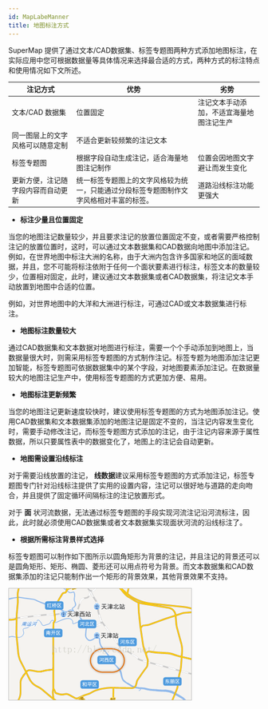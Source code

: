 ```yaml
---
id: MapLabeManner
title: 地图标注方式
---
```

SuperMap 提供了通过文本/CAD数据集、标签专题图两种方式添加地图标注，在实际应用中您可根据数据量等具体情况来选择最合适的方式，两种方式的标注特点和使用情况如下文所述。

注记方式 | 优势 | 劣势  
---|---|---  
文本/CAD 数据集 | 位置固定 | 注记文本手动添加，不适宜海量地图注记生产  
同一图层上的文字风格可以随意定制 | 不适合更新较频繁的注记文本  
标签专题图 | 根据字段自动生成注记，适合海量地图注记制作 | 位置会因地图文字避让而发生变化  
更新方便，注记随字段内容而自动更新 | 统一标签专题图上的文字风格较为统一，只能通过分段标签专题图制作文字风格相对丰富的标签。|道路沿线标注功能更强大  
* **标注少量且位置固定**

当您的地图注记数量较少，并且要求注记的放置位置固定不变，或者需要严格控制注记的放置位置时，这时，可以通过文本数据集和CAD数据向地图中添加注记。例如，在世界地图中标注大洲的名称，由于大洲内包含许多国家和地区的面域数据，并且，您不可能将标注依附于任何一个面状要素进行标注，标签文本的数量较少，位置相对固定，此时，建议通过文本数据集或者CAD数据集，将注记文本手动放置到地图中合适的位置。

例如，对世界地图中的大洋和大洲进行标注，可通过CAD或文本数据集进行标注。

* **地图标注数量较大**

通过CAD数据集和文本数据对地图进行标注，需要一个个手动添加到地图上，当数据量很大时，则需采用标签专题图的方式制作注记。标签专题为地图添加注记更加智能，标签专题图可依据数据集中的某个字段，对地图要素添加注记。在数据量较大的地图注记生产中，使用标签专题图的方式更加方便、易用。

* **地图标注更新频繁**

当您的地图注记更新速度较快时，建议使用标签专题图的方式为地图添加注记。使用CAD数据集和文本数据集添加的地图注记是固定不变的，当注记内容发生变化时，需要手动修改注记，而标签专题图方式添加的注记，由于注记内容来源于属性数据，所以只要属性表中的数据变化了，地图上的注记会自动更新。

* **地图需设置沿线标注**

对于需要沿线放置的注记， **线数据**建议采用标签专题图的方式添加注记，标签专题图专门针对沿线标注提供了实用的设置内容，注记可以很好地与道路的走向吻合，并且提供了固定循环间隔标注的注记放置形式。

对于 **面** 状河流数据，无法通过标签专题图的手段实现河流注记沿河流标注，因此，此时就必须使用CAD数据集或者文本数据集实现面状河流的沿线标注了。

* **根据所需标注背景样式选择**

标签专题图可以制作如下图所示以圆角矩形为背景的注记，并且注记的背景还可以是圆角矩形、矩形、椭圆、菱形还可以用点符号为背景。而文本数据集和CAD数据集添加的注记只能制作出一个矩形的背景效果，其他背景效果不支持。

![](img/LabelBackground.png)  

